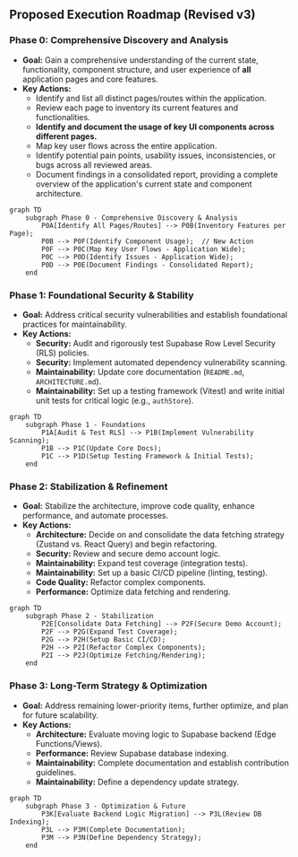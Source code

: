 ## Proposed Execution Roadmap (Revised v3)

### Phase 0: Comprehensive Discovery and Analysis

*   **Goal:** Gain a comprehensive understanding of the current state, functionality, component structure, and user experience of **all** application pages and core features.
*   **Key Actions:**
    *   Identify and list all distinct pages/routes within the application.
    *   Review each page to inventory its current features and functionalities.
    *   **Identify and document the usage of key UI components across different pages.**
    *   Map key user flows across the entire application.
    *   Identify potential pain points, usability issues, inconsistencies, or bugs across all reviewed areas.
    *   Document findings in a consolidated report, providing a complete overview of the application's current state and component architecture.

```mermaid
graph TD
    subgraph Phase 0 - Comprehensive Discovery & Analysis
        P0A[Identify All Pages/Routes] --> P0B(Inventory Features per Page);
        P0B --> P0F(Identify Component Usage);  // New Action
        P0F --> P0C(Map Key User Flows - Application Wide);
        P0C --> P0D(Identify Issues - Application Wide);
        P0D --> P0E(Document Findings - Consolidated Report);
    end
```

### Phase 1: Foundational Security & Stability

*   **Goal:** Address critical security vulnerabilities and establish foundational practices for maintainability.
*   **Key Actions:**
    *   **Security:** Audit and rigorously test Supabase Row Level Security (RLS) policies.
    *   **Security:** Implement automated dependency vulnerability scanning.
    *   **Maintainability:** Update core documentation (`README.md`, `ARCHITECTURE.md`).
    *   **Maintainability:** Set up a testing framework (Vitest) and write initial unit tests for critical logic (e.g., `authStore`).

```mermaid
graph TD
    subgraph Phase 1 - Foundations
        P1A[Audit & Test RLS] --> P1B(Implement Vulnerability Scanning);
        P1B --> P1C(Update Core Docs);
        P1C --> P1D(Setup Testing Framework & Initial Tests);
    end
```

### Phase 2: Stabilization & Refinement

*   **Goal:** Stabilize the architecture, improve code quality, enhance performance, and automate processes.
*   **Key Actions:**
    *   **Architecture:** Decide on and consolidate the data fetching strategy (Zustand vs. React Query) and begin refactoring.
    *   **Security:** Review and secure demo account logic.
    *   **Maintainability:** Expand test coverage (integration tests).
    *   **Maintainability:** Set up a basic CI/CD pipeline (linting, testing).
    *   **Code Quality:** Refactor complex components.
    *   **Performance:** Optimize data fetching and rendering.

```mermaid
graph TD
    subgraph Phase 2 - Stabilization
        P2E[Consolidate Data Fetching] --> P2F(Secure Demo Account);
        P2F --> P2G(Expand Test Coverage);
        P2G --> P2H(Setup Basic CI/CD);
        P2H --> P2I(Refactor Complex Components);
        P2I --> P2J(Optimize Fetching/Rendering);
    end
```

### Phase 3: Long-Term Strategy & Optimization

*   **Goal:** Address remaining lower-priority items, further optimize, and plan for future scalability.
*   **Key Actions:**
    *   **Architecture:** Evaluate moving logic to Supabase backend (Edge Functions/Views).
    *   **Performance:** Review Supabase database indexing.
    *   **Maintainability:** Complete documentation and establish contribution guidelines.
    *   **Maintainability:** Define a dependency update strategy.

```mermaid
graph TD
    subgraph Phase 3 - Optimization & Future
        P3K[Evaluate Backend Logic Migration] --> P3L(Review DB Indexing);
        P3L --> P3M(Complete Documentation);
        P3M --> P3N(Define Dependency Strategy);
    end
